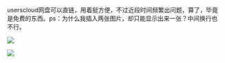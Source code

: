 userscloud网盘可以直链，用着挺方便，不过近段时间频繁出问题，算了，毕竟是免费的东西。ps：为什么我插入两张图片，却只能显示出来一张？中间换行也不行。

![](https://d1241.datatransfer.to/i/16519/b6j76bp8u4g7.jpg)   
   
![](https://d1241.datatransfer.to/i/16519/byi435tur6q2.jpg)   
　　
